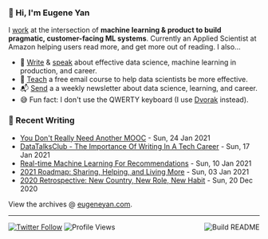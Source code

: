 ### 👋 Hi, I'm Eugene Yan

I [work](https://eugeneyan.com/about/) at the intersection of **machine learning & product to build pragmatic, customer-facing ML systems**. Currently an Applied Scientist at Amazon helping users read more, and get more out of reading. I also...

- 📝 [Write](https://eugeneyan.com/writing/) & [speak](https://eugeneyan.com/speaking/) about effective data science, machine learning in production, and career.
- 🧠 [Teach](https://eugeneyan.com/resources/) a free email course to help data scientists be more effective.
- 📬 [Send](https://eugeneyan.com/subscribe/) a a weekly newsletter about data science, learning, and career.
- 😅 Fun fact: I don't use the QWERTY keyboard (I use [Dvorak](https://en.wikipedia.org/wiki/Dvorak_keyboard_layout) instead).

### 📝 Recent Writing

<!-- writing starts -->
* [You Don't Really Need Another MOOC](https://eugeneyan.com//writing/you-dont-need-another-mooc/) - Sun, 24 Jan 2021
* [DataTalksClub - The Importance Of Writing In A Tech Career](https://eugeneyan.com//speaking/writing-for-a-tech-career/) - Sun, 17 Jan 2021
* [Real-time Machine Learning For Recommendations](https://eugeneyan.com//writing/real-time-recommendations/) - Sun, 10 Jan 2021
* [2021 Roadmap: Sharing, Helping, and Living More](https://eugeneyan.com//writing/2021-roadmap/) - Sun, 03 Jan 2021
* [2020 Retrospective: New Country, New Role, New Habit](https://eugeneyan.com//writing/retrospective-2020/) - Sun, 20 Dec 2020
<!-- writing ends -->

View the archives @ [eugeneyan.com](https://eugeneyan.com).

---
[![Twitter Follow](https://img.shields.io/twitter/follow/eugeneyan?label=Follow&style=social)](https://twitter.com/eugeneyan) ![Profile Views](https://gpvc.arturio.dev/eugeneyan)<a href="https://github.com/eugeneyan/eugeneyan/actions"><img src="https://github.com/eugeneyan/eugeneyan/workflows/Build%20README/badge.svg?branch=master" align="right" alt="Build README"></a>
